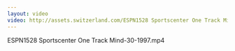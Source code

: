 ```yaml
---
layout: video
video: http://assets.switzerland.com/ESPN1528 Sportscenter One Track Mind-30-1997.mp4
---
```

ESPN1528 Sportscenter One Track Mind-30-1997.mp4
